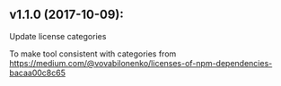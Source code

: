 ## v1.1.0 (2017-10-09):

Update license categories

To make tool consistent with categories from https://medium.com/@vovabilonenko/licenses-of-npm-dependencies-bacaa00c8c65
